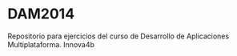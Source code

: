 DAM2014
=======

Repositorio para ejercicios del curso de Desarrollo de Aplicaciones Multiplataforma. Innova4b
